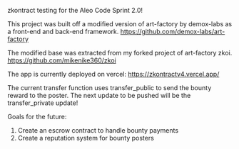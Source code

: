 zkontract testing for the Aleo Code Sprint 2.0!

This project was built off a modified version of art-factory by demox-labs as a front-end and back-end framework. https://github.com/demox-labs/art-factory

The modified base was extracted from my forked project of art-factory zkoi. https://github.com/mikenike360/zkoi

The app is currently deployed on vercel: https://zkontractv4.vercel.app/

The current transfer function uses transfer_public to send the bounty reward to the poster. The next update to be pushed will be the transfer_private update!

Goals for the future:

1. Create an escrow contract to handle bounty payments
2. Create a reputation system for bounty posters